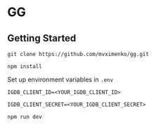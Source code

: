 # GG

## Getting Started

```
git clone https://github.com/mvximenko/gg.git
```

```
npm install
```

Set up environment variables in `.env`

```
IGDB_CLIENT_ID=<YOUR_IGDB_CLIENT_ID>
```
```
IGDB_CLIENT_SECRET=<YOUR_IGDB_CLIENT_SECRET>
```

```
npm run dev
```
